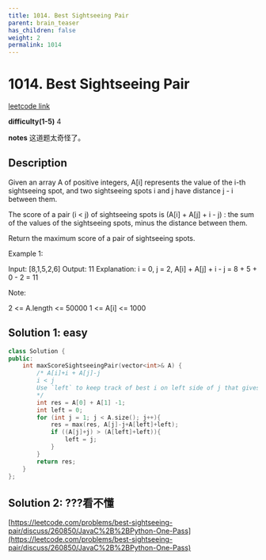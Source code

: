 ```yaml
---
title: 1014. Best Sightseeing Pair
parent: brain_teaser
has_children: false
weight: 2
permalink: 1014
---
```

# 1014. Best Sightseeing Pair
[leetcode link](https://leetcode.com/problems/best-sightseeing-pair/)

**difficulty(1-5)** 
4 

**notes**
这道题太奇怪了。

## Description
Given an array A of positive integers, A[i] represents the value of the i-th sightseeing spot, and two sightseeing spots i and j have distance j - i between them.

The score of a pair (i < j) of sightseeing spots is (A[i] + A[j] + i - j) : the sum of the values of the sightseeing spots, minus the distance between them.

Return the maximum score of a pair of sightseeing spots.

 

Example 1:

Input: [8,1,5,2,6]
Output: 11
Explanation: i = 0, j = 2, A[i] + A[j] + i - j = 8 + 5 + 0 - 2 = 11
 

Note:

2 <= A.length <= 50000
1 <= A[i] <= 1000

## Solution 1: easy
```c++
class Solution {
public:
    int maxScoreSightseeingPair(vector<int>& A) {
        /* A[i]+i + A[j]-j 
        i < j
        Use `left` to keep track of best i on left side of j that gives biggest A[i]+i
        */
        int res = A[0] + A[1] -1; 
        int left = 0;
        for (int j = 1; j < A.size(); j++){
            res = max(res, A[j]-j+A[left]+left);
            if ((A[j]+j) > (A[left]+left)){
                left = j;
            }
        }
        return res;
    }
};
```

## Solution 2: ???看不懂
[https://leetcode.com/problems/best-sightseeing-pair/discuss/260850/JavaC%2B%2BPython-One-Pass](https://leetcode.com/problems/best-sightseeing-pair/discuss/260850/JavaC%2B%2BPython-One-Pass)
<!-- 
Blue label
{: .label .label-blue }

Stable
{: .label .label-green }

New release
{: .label .label-purple }

Coming soon
{: .label .label-yellow }

Deprecated
{: .label .label-red } -->
